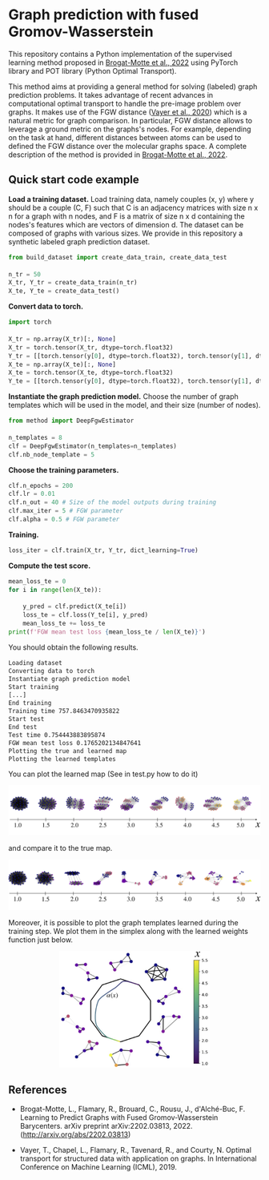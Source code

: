 # Graph prediction with fused Gromov-Wasserstein

This repository contains a Python implementation of the supervised learning method proposed in [Brogat-Motte et al., 2022](#references) using PyTorch library and POT library (Python Optimal Transport).

This method aims at providing a general method for solving (labeled) graph prediction problems. It takes advantage of recent advances in computational optimal transport to handle the pre-image problem over graphs. It makes use of the FGW distance ([Vayer et al., 2020](#references)) which is a natural metric for graph comparison.
In particular, FGW distance allows to leverage a ground metric on the graphs's nodes. For example, depending on the task at hand, different distances between atoms can be used to defined the FGW distance over the molecular graphs space. A complete description of the method is provided in [Brogat-Motte et al., 2022](#references).

## Quick start code example

**Load a training dataset.** Load training data, namely couples (x, y) where y should be a couple (C, F) such that C is an adjacency matrices with size n x n for a graph with n nodes, and F is a matrix of size n x d containing the nodes's features which are vectors of dimension d. The dataset can be composed of graphs with various sizes. We provide in this repository a synthetic labeled graph prediction dataset.
```python
from build_dataset import create_data_train, create_data_test

n_tr = 50
X_tr, Y_tr = create_data_train(n_tr)
X_te, Y_te = create_data_test()
```

**Convert data to torch.**
```python
import torch

X_tr = np.array(X_tr)[:, None]
X_tr = torch.tensor(X_tr, dtype=torch.float32)
Y_tr = [[torch.tensor(y[0], dtype=torch.float32), torch.tensor(y[1], dtype=torch.float32)] for y in Y_tr]
X_te = np.array(X_te)[:, None]
X_te = torch.tensor(X_te, dtype=torch.float32)
Y_te = [[torch.tensor(y[0], dtype=torch.float32), torch.tensor(y[1], dtype=torch.float32)] for y in Y_te]
```

**Instantiate the graph prediction model.** Choose the number of graph templates which will be used in the model, and their size (number of nodes).
```python
from method import DeepFgwEstimator

n_templates = 8
clf = DeepFgwEstimator(n_templates=n_templates)
clf.nb_node_template = 5
```

**Choose the training parameters.**
```python
clf.n_epochs = 200
clf.lr = 0.01
clf.n_out = 40 # Size of the model outputs during training
clf.max_iter = 5 # FGW parameter
clf.alpha = 0.5 # FGW parameter
```

**Training.**
```python
loss_iter = clf.train(X_tr, Y_tr, dict_learning=True)
```

**Compute the test score.**
```python
mean_loss_te = 0
for i in range(len(X_te)):

    y_pred = clf.predict(X_te[i])
    loss_te = clf.loss(Y_te[i], y_pred)
    mean_loss_te += loss_te
print(f'FGW mean test loss {mean_loss_te / len(X_te)}')
```

You should obtain the following results.

```
Loading dataset
Converting data to torch
Instantiate graph prediction model
Start training
[...]
End training
Training time 757.8463470935822
Start test
End test
Test time 0.754443883895874
FGW mean test loss 0.1765202134847641
Plotting the true and learned map
Plotting the learned templates
```

You can plot the learned map (See in test.py how to do it)

![true](illustrations/learned.jpg)

and compare it to the true map.

![learned](illustrations/true.jpg)

Moreover, it is possible to plot the graph templates learned during the training step. We plot them in the simplex along with the learned weights function just below.

<p align="center">
<img src="illustrations/simplex3.jpg" width=300>
</p>

## References

- Brogat-Motte, L., Flamary, R., Brouard, C., Rousu, J., d'Alché-Buc, F. Learning to Predict Graphs with Fused Gromov-Wasserstein Barycenters. arXiv preprint arXiv:2202.03813, 2022. (http://arxiv.org/abs/2202.03813)

- Vayer, T., Chapel, L., Flamary, R., Tavenard, R., and Courty, N. Optimal transport for structured data with application on graphs. In International Conference on Machine Learning (ICML), 2019.
